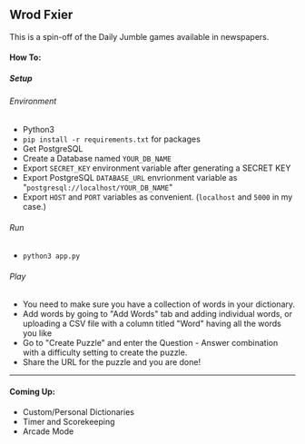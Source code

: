 ## Wrod Fxier

This is a spin-off of the Daily Jumble games available in newspapers.

#### How To:
##### Setup
###### Environment
- Python3
- `pip install -r requirements.txt` for packages
- Get PostgreSQL
- Create a Database named `YOUR_DB_NAME`
- Export `SECRET_KEY` environment variable after generating a SECRET KEY
- Export PostgreSQL `DATABASE_URL` envrionment variable as "`postgresql://localhost/YOUR_DB_NAME`"
- Export `HOST` and `PORT` variables as convenient. (`localhost` and `5000` in my case.)
###### Run
- `python3 app.py`
###### Play
- You need to make sure you have a collection of words in your dictionary.
- Add words by going to "Add Words" tab and adding individual words, or uploading a CSV file with a column titled "Word" having all the words you like
- Go to "Create Puzzle" and enter the Question - Answer combination with a difficulty setting to create the puzzle.
- Share the URL for the puzzle and you are done!

---
#### Coming Up:
- Custom/Personal Dictionaries
- Timer and Scorekeeping
- Arcade Mode
